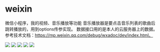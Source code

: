 # weixin
微信小程序，我的视频、音乐播放等功能
音乐播放器是要点击音乐列表的歌曲后跳转播放的，用到options传参实现。
数据接口用的是本人的云服务器上的数据。
参考技术文档：https://mp.weixin.qq.com/debug/wxadoc/dev/index.html。

![](https://github.com/Damon0820/weixin/blob/master/img/weixin/S70507-220411.jpg)
![](https://github.com/Damon0820/weixin/blob/master/img/weixin/S70507-220511.jpg)
![](https://github.com/Damon0820/weixin/blob/master/img/weixin/S70507-220519.jpg)
![](https://github.com/Damon0820/weixin/blob/master/img/weixin/S70507-220535.jpg)
![](https://github.com/Damon0820/weixin/blob/master/img/weixin/S70507-220604.jpg)
